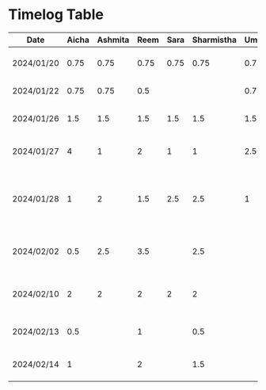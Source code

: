 # Timelog Table

| Date       | Aicha | Ashmita | Reem   | Sara     | Sharmistha | Uma  | Task                     |
|------------|-------|---------|------- |----------| ---------- | ---  | ------------------------ |
| 2024/01/20 | 0.75  | 0.75    |0.75    | 0.75     | 0.75       | 0.75 | Project Topic Discussion |
| 2024/01/22 | 0.75  | 0.75    |0.5     |          |            | 0.75 | Project Discussion       |
| 2024/01/26 | 1.5   | 1.5     |1.5     | 1.5      | 1.5        | 1.5  | Deliverable 1 Discussion |
| 2024/01/27 | 4     | 1       |2       | 1        | 1          | 2.5  | Worked on Deliverable 1  |
| 2024/01/28 | 1     | 2       |1.5     | 2.5      | 2.5        | 1    | D1 Presentation editing, UI design, app theme and logo |
| 2024/02/02 | 0.5   | 2.5     |3.5     |          | 2.5        |      | Finalize D1 document for submission |
| 2024/02/10 | 2     | 2       |2       |2         | 2          |      | UI design, plan of action for D2 |
| 2024/02/13 | 0.5   |         |1       |          | 0.5        |      | Drafting response for D2 |
| 2024/02/14 | 1     |         |2       |          | 1.5        |      | Finalizing D2 document |  
